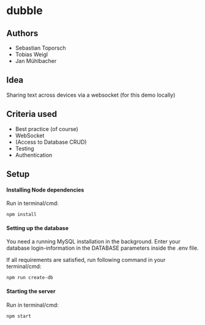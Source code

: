 # dubble

## Authors
- Sebastian Toporsch
- Tobias Weigl
- Jan Mühlbacher

## Idea
Sharing text across devices via a websocket (for this demo locally)

## Criteria used
 - Best practice (of course)
 - WebSocket
 - (Access to Database CRUD)
 - Testing
 - Authentication

 ## Setup
 #### Installing Node dependencies
 Run in terminal/cmd:
 ```bs
 npm install
 ```

 #### Setting up the database
 You need a running MySQL installation in the background.
 Enter your database login-information in the DATABASE parameters inside the .env file.

 If all requirements are satisfied, run following command in your terminal/cmd: 
  ```bs
 npm run create-db
 ```

 #### Starting the server
 Run in terminal/cmd:
 ```bs
 npm start
 ```
